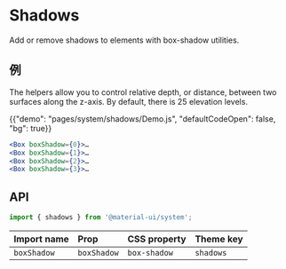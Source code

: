# Shadows

<p class="description">Add or remove shadows to elements with box-shadow utilities.</p>

## 例

The helpers allow you to control relative depth, or distance, between two surfaces along the z-axis. By default, there is 25 elevation levels.

{{"demo": "pages/system/shadows/Demo.js", "defaultCodeOpen": false, "bg": true}}

```jsx
<Box boxShadow={0}>…
<Box boxShadow={1}>…
<Box boxShadow={2}>…
<Box boxShadow={3}>…
```

## API

```js
import { shadows } from '@material-ui/system';
```

| Import name | Prop        | CSS property | Theme key |
|:----------- |:----------- |:------------ |:--------- |
| `boxShadow` | `boxShadow` | `box-shadow` | `shadows` |
